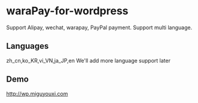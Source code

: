 # waraPay-for-wordpress
Support Alipay, wechat, warapay, PayPal payment. Support multi language.

## Languages
zh_cn,ko_KR,vi_VN,ja_JP,en
We'll add more language support later

## Demo
http://wp.miguyouxi.com 

